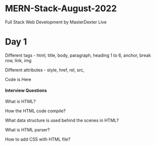 # MERN-Stack-August-2022
Full Stack Web Development by MasterDexter Live


# Day 1

Different tags - html, title, body, paragraph, heading 1 to 6, anchor, break row, link, img

Different attributes - style, href, rel, src,

Code is Here

#### Interview Questions
What is HTML?

How the HTML code compile?

What data structure is used behind the scenes in HTML?

What is HTML parser?

How to add CSS with HTML file?

